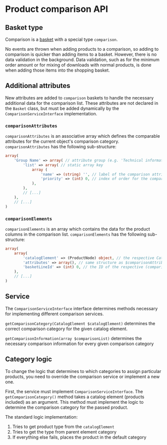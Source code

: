 # Product comparison API

## Basket type

Comparison is a [basket](../basket/basket.md) with a special type `comparison`. 

No events are thrown when adding products to a comparison, so adding to comparison is quicker than adding items to a basket.
However, there is no data validation in the background.
Data validation, such as for the minimum order amount or for mixing of downloads with normal products,
is done when adding those items into the shopping basket.

## Additional attributes

New attributes are added to `comparison` baskets to handle the necessary additional data for the comparison list.
These attributes are not declared in the `Basket` class, but must be added dynamically by the `ComparisonServiceInterface` implementation.

### `comparisonAttributes`

`comparisonAttributes` is an associative array which defines the comparable attributes for the current object's comparison category.
`comparisonAttributes` has the following sub-structure:

``` php
array(
    'Group Name' => array( // attribute group (e.g. 'Technical information')
        'list' => array( // static array key
            array (
                'name' => (string) '', // label of the comparison attribute
                'priority' => (int) 0, // index of order for the comparison attribute list
            ),
        ),
        // [...]
    ),
    // [...]
)
```

### `comparisonElements`

`comparisonElements` is an array which contains the data for the product columns in the comparison list.
`comparisonElements` has the following sub-structure:

``` php
array(
    array(
        'catalogElement' => (ProductNode) object, // the respective CatalogElement / ProductNode for the current column
        'attributes' => array(), // same structure as $comparisonAttributes, except that 'name' contains the attribute's value instead of the label
        'basketLineId' => (int) 0, // the ID of the respective (comparison-)basket line (product column in the comparison list)
    ),
    // [...]
)
```

## Service

The `ComparisonServiceInterface` interface determines methods necessary for implementing different comparison services.

`getComparisonCategory(CatalogElement $catalogElement)` determines the correct comparison category for the given catalog element.

`getComparisonInformation(array $comparisonList)` determines the necessary comparison information for every given comparison category

## Category logic

To change the logic that determines to which categories to assign particular products,
you need to override the comparison service or implement a new one.

First, the service must implement `ComparisonServiceInterface`.
The `getComparisonCategory()` method takes a catalog element (products included) as an argument.
This method must implement the logic to determine the comparison category for the passed product.

The standard logic implementation:

1. Tries to get product type from the `catalogElement`
1. Tries to get the type from parent element category
1. If everything else fails, places the product in the default category
